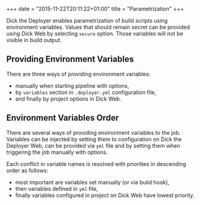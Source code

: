 +++
date = "2015-11-22T20:11:22+01:00"
title = "Parametrization"
+++

Dick the Deployer enables parametrization of build scripts using environment variables. 
Values that should remain secret can be provided using Dick Web by selecting `secure` option. 
Those variables will not be visible in build output. 

## Providing Environment Variables

There are three ways of providing environment variables:

* manually when starting pipeline with options,
* by `variables` section in `.deployer.yml` configuration file,
* and finally by project options in Dick Web.

## Environment Variables Order

There are several ways of providing environment variables to the job. Variables can be injected
by setting them to configuration on Dick the Deployer Web, can be provided via `yml` file and 
by setting them when triggering the job manually with options.

Each conflict in variable names is resolved with priorities in descending order as follows:

* most important are variables set manually (or via build hook),
* then variables defined in `yml` file,
* finally variables configured in project on Dick Web have lowest priority.
